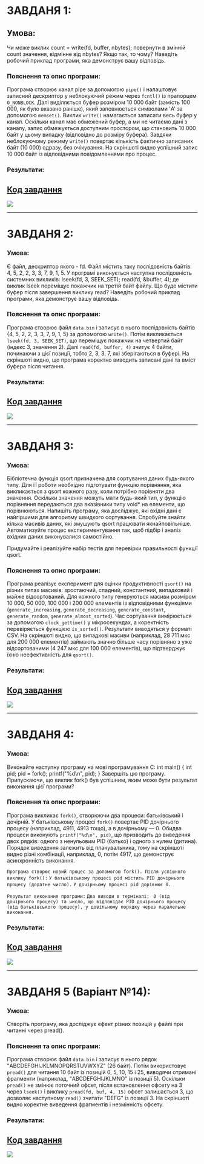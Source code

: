 # ЗАВДАНЯ 1:

## Умова:
 Чи може виклик count = write(fd, buffer, nbytes); повернути в змінній count значення, відмінне від nbytes? Якщо так, то чому? Наведіть робочий приклад програми, яка демонструє вашу відповідь.

### Пояснення та опис програми:
Програма створює канал pipe за допомогою `pipe()` і налаштовує записний дескриптор у неблокуючий режим через `fcntl()` із прапорцем `O_NONBLOCK`. Далі виділяється буфер розміром 10 000 байт (замість 100 000, як було вказано раніше), який заповнюється символами 'A' за допомогою `memset()`. Виклик `write()` намагається записати весь буфер у канал. Оскільки канал має обмежений буфер, а ми не читаємо дані з каналу, запис обмежується доступним простором, що становить 10 000 байт у цьому випадку (відповідно до розміру буфера). Завдяки неблокуючому режиму `write()` повертає кількість фактично записаних байт (10 000) одразу, без очікування. На скріншоті видно успішний запис 10 000 байт із відповідними повідомленнями про процес.

### Результати:

## [Код завдання](8.1/task81.c)

![](8.1/task81.png)

---

# ЗАВДАНЯ 2:

### Умова:
 Є файл, дескриптор якого - fd. Файл містить таку послідовність байтів: 4, 5, 2, 2, 3, 3, 7, 9, 1, 5. У програмі виконується наступна послідовність системних викликів:
lseek(fd, 3, SEEK_SET);
read(fd, &buffer, 4);
де виклик lseek переміщує покажчик на третій байт файлу. Що буде містити буфер після завершення виклику read? Наведіть робочий приклад програми, яка демонструє вашу відповідь.

### Пояснення та опис програми:
Програма створює файл `data.bin` і записує в нього послідовність байтів {4, 5, 2, 2, 3, 3, 7, 9, 1, 5} за допомогою `write()`. Потім викликається `lseek(fd, 3, SEEK_SET)`, що переміщує покажчик на четвертий байт (індекс 3, значення 2). Далі `read(fd, buffer, 4)` зчитує 4 байти, починаючи з цієї позиції, тобто 2, 3, 3, 7, які зберігаються в буфері. На скріншоті видно, що програма коректно виводить записані дані та вміст буфера після читання.

### Результати:

## [Код завдання](8.2/task82.c)

![](8.2/task82.png)

---

# ЗАВДАНЯ 3:

### Умова:
 Бібліотечна функція qsort призначена для сортування даних будь-якого типу. Для її роботи необхідно підготувати функцію порівняння, яка викликається з qsort кожного разу, коли потрібно порівняти два значення.
 Оскільки значення можуть мати будь-який тип, у функцію порівняння передаються два вказівники типу void* на елементи, що порівнюються.
Напишіть програму, яка досліджує, які вхідні дані є найгіршими для алгоритму швидкого сортування. Спробуйте знайти кілька масивів даних, які змушують qsort працювати якнайповільніше. Автоматизуйте процес експериментування так, щоб підбір і аналіз вхідних даних виконувалися самостійно.

Придумайте і реалізуйте набір тестів для перевірки правильності функції qsort.

### Пояснення та опис програми:
Програма реалізує експеримент для оцінки продуктивності `qsort()` на різних типах масивів: зростаючий, спадний, константний, випадковий і майже відсортований. Для кожного типу генеруються масиви розміром 10 000, 50 000, 100 000 і 200 000 елементів із відповідними функціями (`generate_increasing`, `generate_decreasing`, `generate_constant`, `generate_random`, `generate_almost_sorted`). Час сортування вимірюється за допомогою `clock_gettime()` у мікросекундах, а коректність перевіряється функцією `is_sorted()`. Результати виводяться у форматі CSV. На скріншоті видно, що випадкові масиви (наприклад, 28 711 мкс для 200 000 елементів) займають значно більше часу порівняно з уже відсортованими (4 247 мкс для 100 000 елементів), що підтверджує їхню неефективність для `qsort()`.

### Результати:

## [Код завдання](8.3/task83.c)

![](8.3/task83.png)

---

# ЗАВДАНЯ 4:

### Умова:
Виконайте наступну програму на мові програмування С:
int main() {
  int pid;
  pid = fork();
  printf("%d\n", pid);
}
Завершіть цю програму. Припускаючи, що виклик fork() був успішним, яким може бути результат виконання цієї програми?

### Пояснення та опис програми:
Програма викликає `fork()`, створюючи два процеси: батьківський і дочірній. У батьківському процесі `fork()` повертає PID дочірнього процесу (наприклад, 4911, 4913 тощо), а в дочірньому — 0. Обидва процеси виконують `printf("%d\n", pid)`, що призводить до виведення двох рядків: одного з ненульовим PID (батько) і одного з нулем (дитина). Порядок виведення залежить від планувальника, тому на скріншоті видно різні комбінації, наприклад, 0, потім 4917, що демонструє асинхронність виконання.

``Програма створює новий процес за допомогою fork(). Після успішного виклику fork():``
``У батьківському процесі pid містить PID дочірнього процесу (додатне число).``
``У дочірньому процесі pid дорівнює 0.``

``Результат виконання програми:``
``Два виводи в терміналі: ``
``0 (від дочірнього процесу) та число, що відповідає PID дочірнього процесу (від батьківського процесу), у довільному порядку через паралельне виконання.``

### Результати:

## [Код завдання](8.4/task84.c)

![](8.4/task84.png)

---

# ЗАВДАНЯ 5 (Варіант №14):

### Умова:
Створіть програму, яка досліджує ефект різних позицій у файлі при читанні через pread().

### Пояснення та опис програми:
Програма створює файл `data.bin` і записує в нього рядок "ABCDEFGHIJKLMNOPQRSTUVWXYZ" (26 байт). Потім використовує `pread()` для читання 10 байт із позицій 0, 5, 10, 15 і 25, виводячи отримані фрагменти (наприклад, "ABCDEFGHIJKLMNO" із позиції 5). Оскільки `pread()` не змінює поточний офсет, після встановлення офсету на 3 через `lseek()` і виклику `pread(fd, buf, 4, 15)` офсет залишається 3, що дозволяє наступному `read()` зчитати "DEFG" із позиції 3. На скріншоті видно коректне виведення фрагментів і незмінність офсету.

### Результати:

## [Код завдання](V14/task85.c)

![](V14/task85.png)
